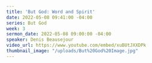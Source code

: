 ```yaml
---
title: 'But God: Word and Spirit'
date: 2022-05-08 09:41:00 -04:00
series: But God
week: 3
sermon_date: 2022-05-08 09:00:00 -04:00
speaker: Denis Beausejour
video_url: https://www.youtube.com/embed/xuBUtJXXDPk
thumbnail_image: "/uploads/But%20God%20Image.jpg"
---
```



